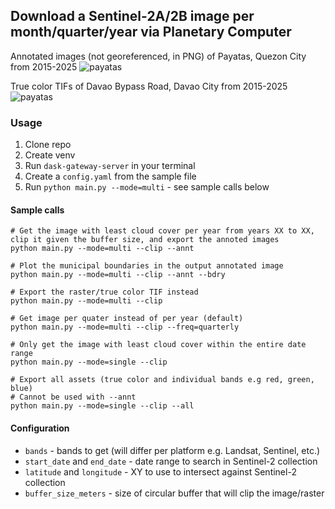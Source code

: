 Download a Sentinel-2A/2B image per month/quarter/year 
via Planetary Computer
---
Annotated images (not georeferenced, in PNG) of Payatas, Quezon City from 2015-2025
![payatas](misc/payatas.gif)

True color TIFs of Davao Bypass Road, Davao City from 2015-2025
![payatas](misc/davao.gif)

### Usage
1. Clone repo
2. Create venv
3. Run `dask-gateway-server` in your terminal
4. Create a `config.yaml` from the sample file
5. Run `python main.py --mode=multi` - see sample calls below

#### Sample calls
```
# Get the image with least cloud cover per year from years XX to XX, clip it given the buffer size, and export the annoted images
python main.py --mode=multi --clip --annt

# Plot the municipal boundaries in the output annotated image
python main.py --mode=multi --clip --annt --bdry

# Export the raster/true color TIF instead
python main.py --mode=multi --clip

# Get image per quater instead of per year (default)
python main.py --mode=multi --clip --freq=quarterly

# Only get the image with least cloud cover within the entire date range
python main.py --mode=single --clip

# Export all assets (true color and individual bands e.g red, green, blue)
# Cannot be used with --annt
python main.py --mode=single --clip --all
```

#### Configuration
* `bands` - bands to get (will differ per platform e.g. Landsat, Sentinel, etc.)
* `start_date` and `end_date` - date range to search in Sentinel-2 collection
* `latitude` and `longitude` - XY to use to intersect against Sentinel-2 collection
* `buffer_size_meters` - size of circular buffer that will clip the image/raster 
